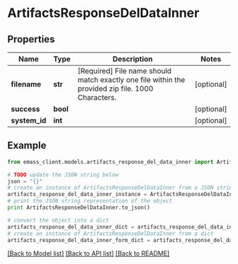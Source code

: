 # ArtifactsResponseDelDataInner


## Properties
Name | Type | Description | Notes
------------ | ------------- | ------------- | -------------
**filename** | **str** | [Required] File name should match exactly one file within the provided zip file. 1000 Characters. | [optional] 
**success** | **bool** |  | [optional] 
**system_id** | **int** |  | [optional] 

## Example

```python
from emass_client.models.artifacts_response_del_data_inner import ArtifactsResponseDelDataInner

# TODO update the JSON string below
json = "{}"
# create an instance of ArtifactsResponseDelDataInner from a JSON string
artifacts_response_del_data_inner_instance = ArtifactsResponseDelDataInner.from_json(json)
# print the JSON string representation of the object
print ArtifactsResponseDelDataInner.to_json()

# convert the object into a dict
artifacts_response_del_data_inner_dict = artifacts_response_del_data_inner_instance.to_dict()
# create an instance of ArtifactsResponseDelDataInner from a dict
artifacts_response_del_data_inner_form_dict = artifacts_response_del_data_inner.from_dict(artifacts_response_del_data_inner_dict)
```
[[Back to Model list]](../README.md#documentation-for-models) [[Back to API list]](../README.md#documentation-for-api-endpoints) [[Back to README]](../README.md)


